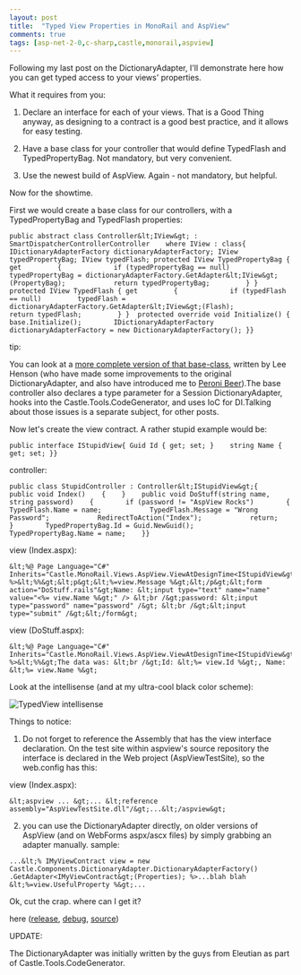 ```yaml
---
layout: post
title:  "Typed View Properties in MonoRail and AspView"
comments: true
tags: [asp-net-2-0,c-sharp,castle,monorail,aspview]
---
```



Following my last post on the DictionaryAdapter, I'll demonstrate here how you can get typed access to your views' properties.



What it requires from you:

1. Declare an interface for each of your views. That is a Good Thing anyway, as designing to a contract is a good best practice, and it allows for easy testing.

2. Have a base class for your controller that would define TypedFlash and TypedPropertyBag. Not mandatory, but very convenient.

3. Use the newest build of AspView. Again - not mandatory, but helpful.



Now for the showtime.

First we would create a base class for our controllers, with a TypedPropertyBag and TypedFlash properties:

```
public abstract class Controller&lt;IView&gt; : SmartDispatcherControllerController    where IView : class{    IDictionaryAdapterFactory dictionaryAdapterFactory; IView typedPropertyBag; IView typedFlash; protected IView TypedPropertyBag { get         {             if (typedPropertyBag == null)         typedPropertyBag = dictionaryAdapterFactory.GetAdapter&lt;IView&gt;(PropertyBag);            return typedPropertyBag;         } }  protected IView TypedFlash { get         {             if (typedFlash == null)         typedFlash = dictionaryAdapterFactory.GetAdapter&lt;IView&gt;(Flash);            return typedFlash;         } }  protected override void Initialize() { base.Initialize();        IDictionaryAdapterFactory dictionaryAdapterFactory = new DictionaryAdapterFactory(); }}
```



tip:

You can look at a [more complete version of that base-class](http://using.castleproject.org/display/Contrib/Castle.Tools.CodeGenerator), written by Lee Henson (who have made some improvements to the original DictionaryAdapter, and also have introduced me to [Peroni Beer](http://www.peroniitaly.com/)).The base controller also declares a type parameter for a Session DictionaryAdapter, hooks into the Castle.Tools.CodeGenerator, and uses IoC for DI.Talking about those issues is a separate subject, for other posts.



Now let's create the view contract. A rather stupid example would be:

```
public interface IStupidView{ Guid Id { get; set; }    string Name { get; set; }}
```



controller:

```
public class StupidController : Controller&lt;IStupidView&gt;{    public void Index()    {    }    public void DoStuff(string name, string password)    {        if (password != "AspView Rocks")        {            TypedFlash.Name = name;            TypedFlash.Message = "Wrong Password";            RedirectToAction("Index");            return;        }        TypedPropertyBag.Id = Guid.NewGuid();        TypedPropertyBag.Name = name;    }}
```



view (Index.aspx):

```
&lt;%@ Page Language="C#" Inherits="Castle.MonoRail.Views.AspView.ViewAtDesignTime<IStupidView&gt;" %>&lt;%%&gt;&lt;p&gt;&lt;%=view.Message %&gt;&lt;/p&gt;&lt;form action="DoStuff.rails"&gt;Name: &lt;input type="text" name="name" value="<%= view.Name %&gt;" /> &lt;br /&gt;password: &lt;input type="password" name="password" /&gt; &lt;br /&gt;&lt;input type="submit" /&gt;&lt;/form&gt;
```



view (DoStuff.aspx):

```
&lt;%@ Page Language="C#" Inherits="Castle.MonoRail.Views.AspView.ViewAtDesignTime<IStupidView&gt;" %>&lt;%%&gt;The data was: &lt;br /&gt;Id: &lt;%= view.Id %&gt;, Name: &lt;%= view.Name %&gt;
```



Look at the intellisense (and at my ultra-cool black color scheme):

![TypedView intellisense](http://kenegozi.com/blog/uploaded/windowslivewriter/typedviewpropertiesinmonorailandaspview_11288/8d0b77d0-63d6-4e46-b355-c87ae31e5ca4.png)





Things to notice:

1. Do not forget to reference the Assembly that has the view interface declaration. On the test site within aspview's source repository the interface is declared in the Web project (AspViewTestSite), so the web.config has this:

view (Index.aspx):

```
&lt;aspview ... &gt;... &lt;reference assembly="AspViewTestSite.dll"/&gt;...&lt;/aspview&gt;
```



2. you can use the DictionaryAdapter directly, on older versions of AspView (and on WebForms aspx/ascx files) by simply grabbing an adapter manually. sample:

```
...&lt;% IMyViewContract view = new Castle.Components.DictionaryAdapter.DictionaryAdapterFactory()       .GetAdapter<IMyViewContract&gt;(Properties); %>...blah blah &lt;%=view.UsefulProperty %&gt;...
```

Ok, cut the crap. where can I get it?

here ([release](http://kenegozi.com/Blog/Files/download.aspx?filename=AspView_1.0.3.324_Release.zip), [debug](http://kenegozi.com/Blog/Files/download.aspx?filename=AspView_1.0.3.324_Debug.zip), [source](http://svn.castleproject.org:8080/svn/castlecontrib/viewengines/aspview/trunk/))



UPDATE:

The DictionaryAdapter was initially written by the guys from Eleutian as part of Castle.Tools.CodeGenerator. 

